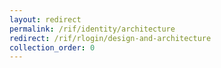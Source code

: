 ```yaml
---
layout: redirect
permalink: /rif/identity/architecture
redirect: /rif/rlogin/design-and-architecture
collection_order: 0
---
```

